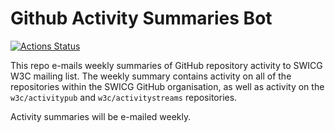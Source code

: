 # Github Activity Summaries Bot

[![Actions Status](https://github.com/swicg/activity-summary-bot/workflows/Activity%20Summary/badge.svg)](https://github.com/swicg/activity-summary-bot/actions)

This repo e-mails weekly summaries of GitHub repository activity to SWICG W3C mailing list. The weekly summary contains activity on all of the repositories within the SWICG GitHub organisation, as well as activity on the `w3c/activitypub` and `w3c/activitystreams` repositories.

Activity summaries will be e-mailed weekly.
